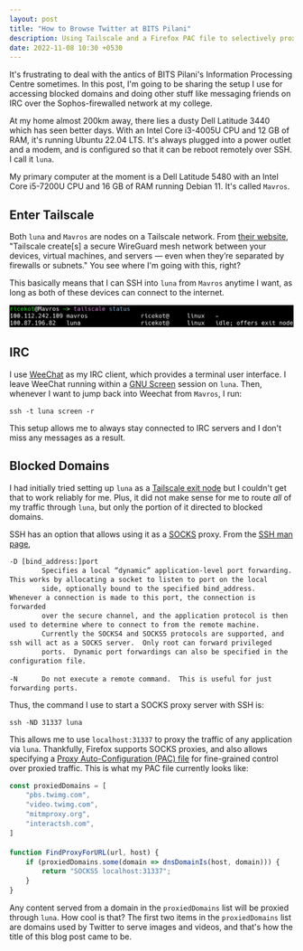```yaml
---
layout: post
title: "How to Browse Twitter at BITS Pilani"
description: Using Tailscale and a Firefox PAC file to selectively proxy websites that are blocked by the firewall on my college network.
date: 2022-11-08 10:30 +0530
---
```


It's frustrating to deal with the antics of BITS Pilani's Information Processing Centre sometimes.
In this post, I'm going to be sharing the setup I use for accessing blocked domains and doing other stuff like messaging friends on IRC over the Sophos-firewalled network at my college.

At my home almost 200km away, there lies a dusty Dell Latitude 3440 which has seen better days.
With an Intel Core i3-4005U CPU and 12 GB of RAM, it's running Ubuntu 22.04 LTS.
It's always plugged into a power outlet and a modem, and is configured so that it can be reboot remotely over SSH.
I call it `luna`.

My primary computer at the moment is a Dell Latitude 5480 with an Intel Core i5-7200U CPU and 16 GB of RAM running Debian 11.
It's called `Mavros`.

## Enter Tailscale

Both `luna` and `Mavros` are nodes on a Tailscale network.
From [their website](https://tailscale.com), "Tailscale create[s] a secure WireGuard mesh network between your devices, virtual machines, and servers — even when they’re separated by firewalls or subnets."
You see where I'm going with this, right?

This basically means that I can SSH into `luna` from `Mavros` anytime I want, as long as both of these devices can connect to the internet.

![Output of the command `tailscale status`. Shows luna and Mavros with IP addresses assigned to them by tailscale.](/assets/images/tailscale-status.png)

## IRC
I use [WeeChat](https://weechat.org/) as my IRC client, which provides a terminal user interface.
I leave WeeChat running within a [GNU Screen](https://www.man7.org/linux/man-pages/man1/screen.1.html) session on `luna`.
Then, whenever I want to jump back into Weechat from `Mavros`, I run:

```shell
ssh -t luna screen -r
```

This setup allows me to always stay connected to IRC servers and I don't miss any messages as a result.

## Blocked Domains
I had initially tried setting up `luna` as a [Tailscale exit node](https://tailscale.com/kb/1103/exit-nodes/) but I couldn't get that to work reliably for me.
Plus, it did not make sense for me to route *all* of my traffic through `luna`, but only the portion of it directed to blocked domains.

SSH has an option that allows using it as a [SOCKS](https://en.wikipedia.org/wiki/SOCKS) proxy.
From the [SSH man page](https://linux.die.net/man/1/ssh),

```
-D [bind_address:]port
        Specifies a local “dynamic” application-level port forwarding.  This works by allocating a socket to listen to port on the local
        side, optionally bound to the specified bind_address.  Whenever a connection is made to this port, the connection is forwarded
        over the secure channel, and the application protocol is then used to determine where to connect to from the remote machine.
        Currently the SOCKS4 and SOCKS5 protocols are supported, and ssh will act as a SOCKS server.  Only root can forward privileged
        ports.  Dynamic port forwardings can also be specified in the configuration file.

-N      Do not execute a remote command.  This is useful for just forwarding ports.
```

Thus, the command I use to start a SOCKS proxy server with SSH is:

```shell
ssh -ND 31337 luna
```

This allows me to use `localhost:31337` to proxy the traffic of any application via `luna`.
Thankfully, Firefox supports SOCKS proxies, and also allows specifying a [Proxy Auto-Configuration (PAC) file](https://developer.mozilla.org/en-US/docs/Web/HTTP/Proxy_servers_and_tunneling/Proxy_Auto-Configuration_PAC_file) for fine-grained control over proxied traffic.
This is what my PAC file currently looks like:

```js
const proxiedDomains = [
    "pbs.twimg.com",
    "video.twimg.com",
    "mitmproxy.org",
    "interactsh.com",
]

function FindProxyForURL(url, host) {
    if (proxiedDomains.some(domain => dnsDomainIs(host, domain))) {
        return "SOCKS5 localhost:31337";
    }
}
```

Any content served from a domain in the `proxiedDomains` list will be proxied through `luna`.
How cool is that?
The first two items in the `proxiedDomains` list are domains used by Twitter to serve images and videos, and that's how the title of this blog post came to be.

